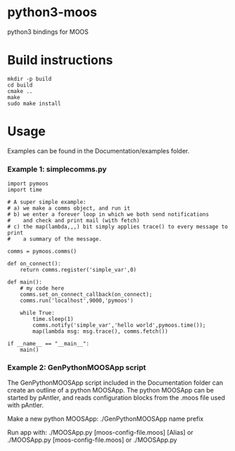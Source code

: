 python3-moos
===========

python3 bindings for MOOS

Build instructions
==================
    mkdir -p build
    cd build
    cmake ..
    make
    sudo make install

Usage
=====
Examples can be found in the Documentation/examples folder.

### Example 1: simplecomms.py
    import pymoos
    import time

    # A super simple example:
    # a) we make a comms object, and run it
    # b) we enter a forever loop in which we both send notifications
    #    and check and print mail (with fetch)
    # c) the map(lambda,,,) bit simply applies trace() to every message to print
    #    a summary of the message.

    comms = pymoos.comms()

    def on_connect():
        return comms.register('simple_var',0)

    def main():
        # my code here
        comms.set_on_connect_callback(on_connect);
        comms.run('localhost',9000,'pymoos')
        
        while True:
            time.sleep(1)
            comms.notify('simple_var','hello world',pymoos.time());
            map(lambda msg: msg.trace(), comms.fetch())

    if __name__ == "__main__":
        main()        

### Example 2: GenPythonMOOSApp script
The GenPythonMOOSApp script included in the Documentation folder can create an outline of a python MOOSApp. The python MOOSApp can be started by pAntler, and reads configuration blocks from the .moos file used with pAntler.

Make a new python MOOSApp:
    ./GenPythonMOOSApp name prefix

Run app with:
    ./MOOSApp.py [moos-config-file.moos] [Alias]
or
    ./MOOSApp.py [moos-config-file.moos]
or
    ./MOOSApp.py
